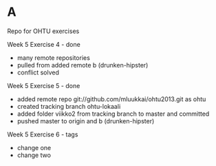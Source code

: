A
=======
Repo for OHTU exercises

Week 5 Exercise 4 - done
- many remote repositories
- pulled from added remote b (drunken-hipster)
- conflict solved

Week 5 Exercise 5 - done
- added remote repo git://github.com/mluukkai/ohtu2013.git as ohtu
- created tracking branch ohtu-lokaali
- added folder viikko2 from tracking branch to master and committed
- pushed master to origin and b (drunken-hipster)

Week 5 Exercise 6 - tags
- change one
- change two